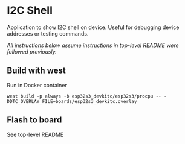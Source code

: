 # I2C Shell

Application to show I2C shell on device. Useful for debugging device addresses or testing commands.

*All instructions below assume instructions in top-level README were followed previously.*

## Build with west

Run in Docker container

```
west build -p always -b esp32s3_devkitc/esp32s3/procpu -- -DDTC_OVERLAY_FILE=boards/esp32s3_devkitc.overlay 
```

## Flash to board 

See top-level README